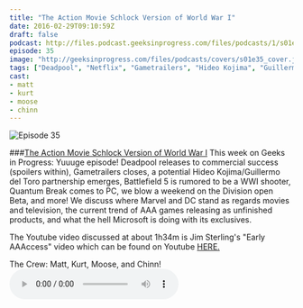 ```yaml
---
title: "The Action Movie Schlock Version of World War I"
date: 2016-02-29T09:10:59Z
draft: false
podcast: http://files.podcast.geeksinprogress.com/files/podcasts/1/s01e35_SchlockVersionOfWWI.mp3
episode: 35
image: "http://geeksinprogress.com/files/podcasts/covers/s01e35_cover.jpg"
tags: ["Deadpool", "Netflix", "Gametrailers", "Hideo Kojima", "Guillermo del Toro", "Battlefield 5", "Quantum Break", "Street Fighter V", "The Division", "Star Citizen"]
cast:
- matt
- kurt
- moose
- chinn
---
```


![Episode 35](http://geeksinprogress.com/files/podcasts/covers/s01e35_cover.jpg)

###[The Action Movie Schlock Version of World War I](http://files.podcast.geeksinprogress.com/files/podcasts/1/s01e35_SchlockVersionOfWWI.mp3)
This week on Geeks in Progress: Yuuuge episode!  Deadpool releases to commercial success (spoilers within), Gametrailers closes, a potential Hideo Kojima/Guillermo del Toro partnership emerges, Battlefield 5 is rumored to be a WWI shooter, Quantum Break comes to PC, we blow a weekend on the Division open Beta, and more! We discuss where Marvel and DC stand as regards movies and television, the current trend of AAA games releasing as unfinished products, and what the hell Microsoft is doing with its exclusives.

The Youtube video discussed at about 1h34m is Jim Sterling's "Early AAAccess" video which can be found on Youtube [HERE.](https://www.youtube.com/watch?v=i6mRRGOwQjM)

The Crew: Matt, Kurt, Moose, and Chinn!
<audio controls>
  <source src="http://files.podcast.geeksinprogress.com/files/podcasts/1/s01e35_SchlockVersionOfWWI.mp3" 	type="audio/mpeg">
</audio>